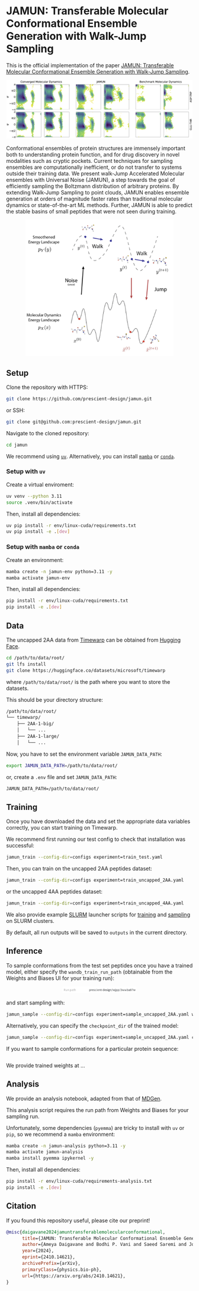 # JAMUN: Transferable Molecular Conformational Ensemble Generation with Walk-Jump Sampling

This is the official implementation of the paper
[JAMUN: Transferable Molecular Conformational Ensemble Generation with Walk-Jump Sampling](https://arxiv.org/abs/2410.14621v1).

![JAMUN results on capped 2AA peptides](figures/jamun-results.png)

Conformational ensembles of protein structures are immensely important both to understanding protein function, and for drug discovery in novel modalities such as cryptic pockets. Current techniques for sampling ensembles are computationally inefficient, or do not transfer to systems outside their training data. We present walk-Jump Accelerated Molecular ensembles with Universal Noise (JAMUN), a step towards the goal of efficiently sampling the Boltzmann distribution of arbitrary proteins. By extending Walk-Jump Sampling to point clouds, JAMUN enables ensemble generation at orders of magnitude faster rates than traditional molecular dynamics or state-of-the-art ML methods. Further, JAMUN is able to predict the stable basins of small peptides that were not seen during training.

<p align="center">
  <img src="https://github.com/prescient-design/jamun/blob/main/figures/walk-jump-overview.png?raw=true" alt="Overview of walk-jump sampling in JAMUN" width="400"/>
</p>

## Setup

Clone the repository with HTTPS:
```bash
git clone https://github.com/prescient-design/jamun.git
```
or SSH:
```bash
git clone git@github.com:prescient-design/jamun.git
```

Navigate to the cloned repository:
```bash
cd jamun
```

We recommend using [`uv`](https://docs.astral.sh/uv/getting-started/installation/). Alternatively, you can install
[`mamba`](https://github.com/conda-forge/miniforge?tab=readme-ov-file#install) or [`conda`](https://github.com/conda-forge/miniforge?tab=readme-ov-file#install).

### Setup with `uv`

Create a virtual enviroment:
```bash
uv venv --python 3.11
source .venv/bin/activate
```

Then, install all dependencies:
```bash
uv pip install -r env/linux-cuda/requirements.txt
uv pip install -e .[dev]
```

### Setup with `mamba` or `conda`

Create an environment:
```bash
mamba create -n jamun-env python=3.11 -y
mamba activate jamun-env
```

Then, install all dependencies:
```bash
pip install -r env/linux-cuda/requirements.txt
pip install -e .[dev]
```

## Data

The uncapped 2AA data from [Timewarp](https://arxiv.org/abs/2302.01170) can be obtained from [Hugging Face](https://huggingface.co/datasets/microsoft/timewarp).
```bash
cd /path/to/data/root/
git lfs install
git clone https://huggingface.co/datasets/microsoft/timewarp
```
where `/path/to/data/root/` is the path where you want to store the datasets.

This should be your directory structure:
```bash
/path/to/data/root/
└── timewarp/
    ├── 2AA-1-big/
    │   └── ...
    ├── 2AA-1-large/
    │   └── ...
```
Now, you have to set the environment variable `JAMUN_DATA_PATH`:
```bash
export JAMUN_DATA_PATH=/path/to/data/root/
```
or, create a `.env` file and set `JAMUN_DATA_PATH`:
```txt
JAMUN_DATA_PATH=/path/to/data/root/
```

## Training

Once you have downloaded the data and set the appropriate data variables correctly, 
you can start training on Timewarp.

We recommend first running our test config to check that installation was successful:
```bash
jamun_train --config-dir=configs experiment=train_test.yaml
```

Then, you can train on the uncapped 2AA peptides dataset:
```bash
jamun_train --config-dir=configs experiment=train_uncapped_2AA.yaml
```

or the uncapped 4AA peptides dataset:
```bash
jamun_train --config-dir=configs experiment=train_uncapped_4AA.yaml
```

We also provide example [SLURM](https://slurm.schedmd.com/documentation.html) launcher scripts for [training](https://github.com/prescient-design/jamun/blob/main/slurm/train.sh) and [sampling](https://github.com/prescient-design/jamun/blob/main/slurm/sample.sh) on SLURM clusters.

By default, all run outputs will be saved to `outputs` in the current directory.

## Inference

To sample conformations from the test set peptides once you have a trained model,
either specify the `wandb_train_run_path` (obtainable from the Weights and Biases UI for your training run):

<p align="center">
  <img src="https://github.com/prescient-design/jamun/blob/main/figures/wandb-run-path.png?raw=true" alt="Run path as indicated on the Weights and Biases 'Overview' page for your training run" width="200"/>
</p>

and start sampling with:
```bash
jamun_sample --config-dir=configs experiment=sample_uncapped_2AA.yaml wandb_train_run_path=...
```

Alternatively, you can specify the `checkpoint_dir` of the trained model:
```bash
jamun_sample --config-dir=configs experiment=sample_uncapped_2AA.yaml checkpoint_dir=...
```

If you want to sample conformations for a particular protein sequence:
```bash

```

We provide trained weights at ...

## Analysis

We provide an analysis notebook, adapted from that of [MDGen](https://github.com/bjing2016/mdgen).

This analysis script requires the run path from Weights and Biases for your sampling run.

Unfortunately, some dependencies (`pyemma`) are tricky to install with `uv` or `pip`, so we recommend a `mamba` environment:
```bash
mamba create -n jamun-analysis python=3.11 -y
mamba activate jamun-analysis
mamba install pyemma ipykernel -y
```

Then, install all dependencies:
```bash
pip install -r env/linux-cuda/requirements-analysis.txt
pip install -e .[dev]
```

## Citation

If you found this repository useful, please cite our preprint!

```bibtex
@misc{daigavane2024jamuntransferablemolecularconformational,
      title={JAMUN: Transferable Molecular Conformational Ensemble Generation with Walk-Jump Sampling}, 
      author={Ameya Daigavane and Bodhi P. Vani and Saeed Saremi and Joseph Kleinhenz and Joshua Rackers},
      year={2024},
      eprint={2410.14621},
      archivePrefix={arXiv},
      primaryClass={physics.bio-ph},
      url={https://arxiv.org/abs/2410.14621}, 
}
```